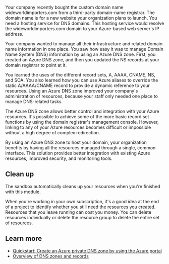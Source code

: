 
Your company recently bought the custom domain name wideworldimporters.com from a third-party domain-name registrar. The domain name is for a new website your organization plans to launch. You need a hosting service for DNS domains. This hosting service would resolve the wideworldimporters.com domain to your Azure-based web server's IP address.

Your company wanted to manage all their infrastructure and related domain name information in one place. You saw how easy it was to manage Domain Name System (DNS) information by using an Azure DNS zone. First, you created an Azure DNS zone, and then you updated the NS records at your domain registrar to point at it.

You learned the uses of the different record sets, A, AAAA, CNAME, NS, and SOA. You also learned how you can use Azure aliases to override the static A/AAAA/CNAME record to provide a dynamic reference to your resources. Using an Azure DNS zone improved your company's administration of resources, because your staff only needed one place to manage DNS-related tasks.

The Azure DNS zone allows better control and integration with your Azure resources. It's possible to achieve some of the more basic record set functions by using the domain registrar's management console. However, linking to any of your Azure resources becomes difficult or impossible without a high degree of complex redirection.

By using an Azure DNS zone to host your domain, your organization benefits by having all the resources managed through a single, common interface. This solution provides better integration with existing Azure resources, improved security, and monitoring tools.

## Clean up

The sandbox automatically cleans up your resources when you're finished with this module.

When you're working in your own subscription, it's a good idea at the end of a project to identify whether you still need the resources you created. Resources that you leave running can cost you money. You can delete resources individually or delete the resource group to delete the entire set of resources.

## Learn more

- [Quickstart: Create an Azure private DNS zone by using the Azure portal](https://learn.microsoft.com/en-us/azure/dns/private-dns-getstarted-portal)
- [Overview of DNS zones and records](https://learn.microsoft.com/en-us/azure/dns/dns-zones-records)